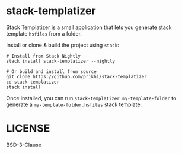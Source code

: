 # stack-templatizer

Stack Templatizer is a small application that lets you generate stack template
`hsfiles` from a folder.

Install or clone & build the project using `stack`:

```
# Install from Stack Nightly
stack install stack-templatizer --nightly

# Or build and install from source
git clone https://github.com/prikhi/stack-templatizer
cd stack-templatizer
stack install
```

Once installed, you can run `stack-templatizer my-template-folder` to generate
a `my-template-folder.hsfiles` stack template.


# LICENSE

BSD-3-Clause
